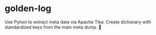 # golden-log

Use Pyhon to extract meta data via Apache Tika.
Create dictionary with standardized keys from the main meta dump.  :poop:
